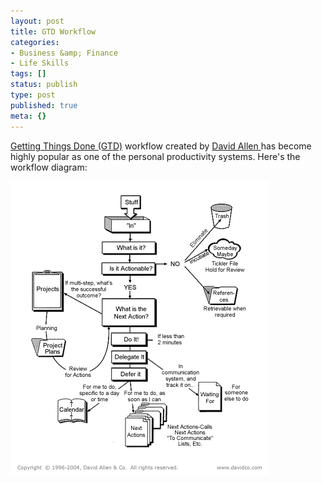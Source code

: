 ```yaml
---
layout: post
title: GTD Workflow
categories:
- Business &amp; Finance
- Life Skills
tags: []
status: publish
type: post
published: true
meta: {}
---
```

[Getting Things Done (GTD)](http://en.wikipedia.org/wiki/Getting_Things_Done) workflow created by [David Allen ](http://www.davidco.com/)has become highly popular as one of the personal productivity systems. Here's the workflow diagram:

![gtd-workflow.gif](/img/gtd-workflow.gif "gtd-workflow.gif")
